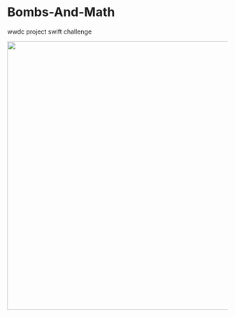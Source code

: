 # Bombs-And-Math
wwdc project swift challenge

<img height="614" width="774" src="https://media.discordapp.net/attachments/1108011461999079467/1114990786405220352/Captura_de_Tela_2023-06-04_as_15.55.04.png?width=864&height=936" >
</div>

